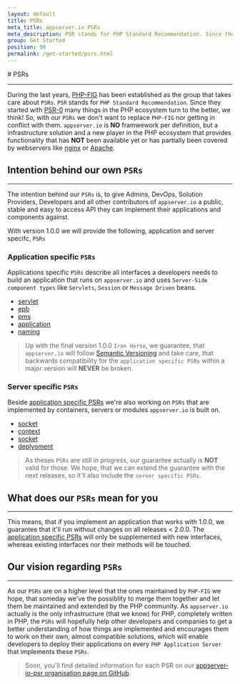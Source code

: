 ```yaml
---
layout: default
title: PSRs
meta_title: appserver.io PSRs
meta_description: PSR stands for PHP Standard Recommendation. Since they started with PSR-0 many things in the PHP ecosystem turn to the better, we think!
group: Get Started
position: 90
permalink: /get-started/psrs.html
---
```


#<i class="fa fa-file-text-o"></i> PSRs
***

During the last years, [PHP-FIG](http://http://www.php-fig.org) has been established as the group that takes care about `PSRs`. `PSR` stands for `PHP Standard Recommendation`. Since they started with [PSR-0](http://www.php-fig.org/psr/psr-0) many things in the PHP ecosystem turn to the better, we think! So, with our `PSRs` we don't want to replace `PHP-FIG` nor getting in conflict with them. `appserver.io` is **NO** framwework per definition, but a infrastructure solution and a new player in the PHP ecosystem that provides functionality that has **NOT** been available yet or has partially been covered by webservers like [nginx](http://nginx.org) or [Apache](http://apache.org).

## Intention behind our own `PSRs`
***

The intention behind our `PSRs` is, to give Admins, DevOps, Solution Providers, Developers and all other contributors of `appserver.io` a public, stable and easy to access API they can implement their applications and components against.

With version 1.0.0 we will provide the following, application and server specifc, `PSRs`

### Application specific `PSRs`

Applications specific `PSRs` describe all interfaces a developers needs to build an application that runs on `appserver.io` and uses `Server-Side component types` like `Servlets`, `Session` or `Message Driven` beans.

* [servlet](https://github.com/appserver-io-psr/servlet)
* [epb](https://github.com/appserver-io-psr/epb)
* [pms](https://github.com/appserver-io-psr/pms)
* [application](https://github.com/appserver-io-psr/application)
* [naming](https://github.com/appserver-io-psr/naming)

> Up with the final version 1.0.0 `Iron Horse`, we guarantee, that `appserver.io` will follow [Semantic Versioning](http://semver.org) and take care, that backwards compatibility for the `application specific PSRs` within a major version will **NEVER** be broken.

### Server specific `PSRs`

Beside [application specific PSRs](#application-specific-psrs) we're also working on `PSRs` that are implemented by containers, servers or modules `appserver.io` is built on. 

* [socket](https://github.com/appserver-io-psr/socket)
* [context](https://github.com/appserver-io-psr/context)
* [socket](https://github.com/appserver-io-psr/http-message)
* [deplyoment](https://github.com/appserver-io-psr/deployment)

> As theses `PSRs` are still in progress, our guarantee actually is **NOT** valid for those. We hope, that we can extend the guarantee with the next releases, so it'll also include the `server specific PSRs`. 

## What does our `PSRs` mean for you
***

This means, that if you implement an application that works with 1.0.0, we guarantee that it'll run without changes on all releases < 2.0.0. The [application specific PSRs](#application-specific-psrs) will only be supplemented with new interfaces, whereas existing interfaces nor their methods will be touched.

## Our vision regarding `PSRs`
***

As our `PSRs` are on a higher level that the ones maintained by `PHP-FIG` we hope, that someday we've the possiblity to merge them together and let them be maintained and extended by the PHP community. As `appserver.io` actually is the only infrastructure (that we know) for PHP, completely written in PHP, the `PSRs` will hopefully help other developers and companies to get a better understanding of how things are implemented and encourages them to work on their own, almost compatible solutions, which will enable developers to deploy their applications on every `PHP Application Server` that implements these `PSRs`.

> Soon, you'll find detailed information for each PSR on our [appserver-io-psr organisation page on GitHub](<https://github.com/appserver-io-psr>).


